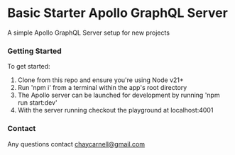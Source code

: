 # Basic Starter Apollo GraphQL Server

A simple Apollo GraphQL Server setup for new projects

### Getting Started

To get started:

1. Clone from this repo and ensure you're using Node v21+
2. Run 'npm i' from a terminal within the app's root directory
3. The Apollo server can be launched for development by running 'npm run start:dev'
4. With the server running checkout the playground at localhost:4001

### Contact

Any questions contact chaycarnell@gmail.com
